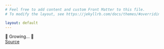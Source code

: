 ```yaml
---
# Feel free to add content and custom Front Matter to this file.
# To modify the layout, see https://jekyllrb.com/docs/themes/#overriding-theme-defaults

layout: default
---
```


<div class="container">
  <div class="item">🌱 Growing... 🌱</div>
  <div class="item"><a href="https://github.com/lbeckman314/mossfans.com">Source</a></div>
</div>
